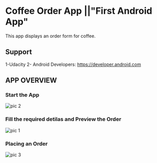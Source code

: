 # Coffee Order App ||"First Android App" #
This app displays an order form for coffee. 

## Support ##
1-Udacity
2- Android Developers: https://developer.android.com

## APP OVERVIEW ##

### Start the App ###
![pic 2](https://user-images.githubusercontent.com/42642799/66160720-5f27fa00-e648-11e9-9f78-e15548a5518f.jpeg)

### Fill the required detilas and Preview the Order ###
![pic 1](https://user-images.githubusercontent.com/42642799/66160545-fe98bd00-e647-11e9-8c02-b3a5a4a5f292.jpeg)

### Placing an Order ###
![pic 3](https://user-images.githubusercontent.com/42642799/66160772-7961d800-e648-11e9-901f-95765f568ae6.jpeg)
